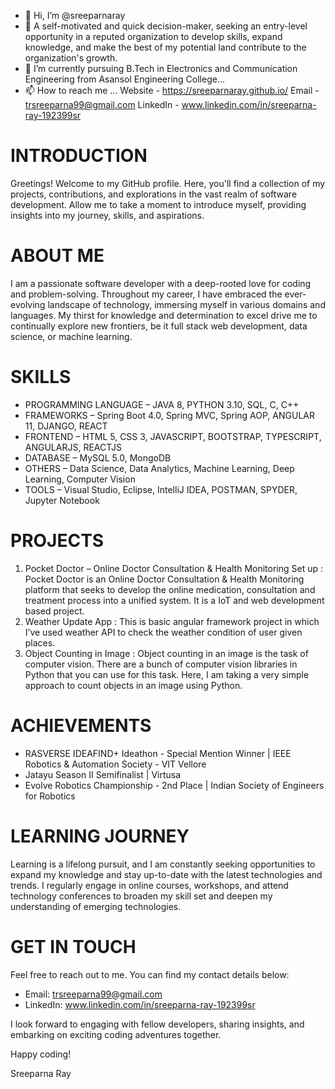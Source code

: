 - 👋 Hi, I’m @sreeparnaray
- 👀 A self-motivated and quick decision-maker, seeking an entry-level opportunity in a reputed organization to develop skills, expand knowledge, and make the best of my potential land contribute to the organization's growth.
- 🌱 I’m currently pursuing B.Tech in Electronics and Communication Engineering from Asansol Engineering College...
- 📫 How to reach me ... 
         Website - https://sreeparnaray.github.io/
         Email - trsreeparna99@gmail.com
         LinkedIn - www.linkedin.com/in/sreeparna-ray-192399sr

# INTRODUCTION
Greetings! Welcome to my GitHub profile. Here, you'll find a collection of my projects, contributions, and explorations in the vast realm of software development. Allow me to take a moment to introduce myself, providing insights into my journey, skills, and aspirations.

# ABOUT ME
I am a passionate software developer with a deep-rooted love for coding and problem-solving. Throughout my career, I have embraced the ever-evolving landscape of technology, immersing myself in various domains and languages. My thirst for knowledge and determination to excel drive me to continually explore new frontiers, be it full stack web development, data science, or machine learning.

# SKILLS 
- PROGRAMMING LANGUAGE – JAVA 8, PYTHON 3.10, SQL, C, C++
- FRAMEWORKS – Spring Boot 4.0, Spring MVC, Spring AOP, ANGULAR 11, DJANGO, REACT 
- FRONTEND – HTML 5, CSS 3, JAVASCRIPT, BOOTSTRAP, TYPESCRIPT, ANGULARJS, REACTJS
- DATABASE – MySQL 5.0, MongoDB
- OTHERS – Data Science, Data Analytics, Machine Learning, Deep Learning, Computer Vision
- TOOLS – Visual Studio, Eclipse, IntelliJ IDEA, POSTMAN, SPYDER, Jupyter Notebook

# PROJECTS
1. Pocket Doctor – Online Doctor Consultation & Health Monitoring Set up 	: Pocket Doctor is an Online Doctor Consultation & Health Monitoring platform that seeks to develop the online medication, consultation and treatment process into a unified system. It is a IoT and web development based project. 
2. Weather Update App 								: This is basic angular framework project in which I’ve used weather API to check the weather condition of user given places.
3. Object Counting in Image							: Object counting in an image is the task of computer vision. There are a bunch of computer vision libraries in Python that you can use for this task. Here, I am taking a very simple approach to count objects in an image using Python.

# ACHIEVEMENTS
- RASVERSE IDEAFIND+ Ideathon - Special Mention Winner |  IEEE Robotics & Automation Society - VIT Vellore
- Jatayu Season II Semifinalist  | Virtusa
- Evolve Robotics Championship - 2nd Place | Indian Society of Engineers for Robotics


# LEARNING JOURNEY
Learning is a lifelong pursuit, and I am constantly seeking opportunities to expand my knowledge and stay up-to-date with the latest technologies and trends. I regularly engage in online courses, workshops, and attend technology conferences to broaden my skill set and deepen my understanding of emerging technologies.

# GET IN TOUCH
Feel free to reach out to me. You can find my contact details below:

- Email: trsreeparna99@gmail.com
- LinkedIn: www.linkedin.com/in/sreeparna-ray-192399sr

I look forward to engaging with fellow developers, sharing insights, and embarking on exciting coding adventures together.

Happy coding!

Sreeparna Ray






